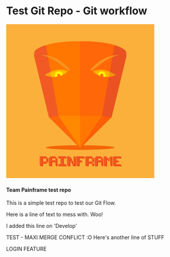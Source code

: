 # Test Git Repo - Git workflow

<img src="painframe.png" width="400">

#### Team Painframe test repo

This is a simple test repo to test our Git Flow.

Here is a line of text to mess with. Woo!

I added this line on 'Develop'

TEST - MAXI
MERGE CONFLICT :O
Here's another line of STUFF

LOGIN FEATURE